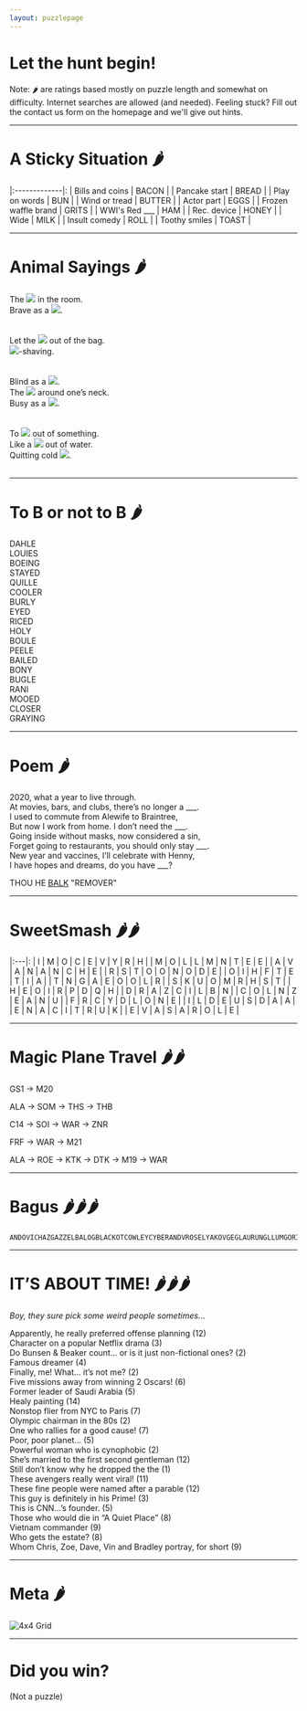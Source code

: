 ```yaml
---
layout: puzzlepage
---
```


#  Let the hunt begin!

Note: 🌶️ are ratings based mostly on puzzle length and somewhat on difficulty. 
Internet searches are allowed (and needed). Feeling stuck? Fill out the contact us form
on the homepage and we'll give out hints.

* * * 

# A Sticky Situation 🌶️

|:-------------|:
| Bills and coins |	BACON |
| Pancake start |	BREAD |
| Play on words |	BUN |
| Wind or tread |	BUTTER |
| Actor part | EGGS |
| Frozen waffle brand |	GRITS |
| WWI's Red ___ |	HAM |
| Rec. device |	HONEY |
| Wide |	MILK |
| Insult comedy |	ROLL |
| Toothy smiles |	TOAST |

* * * 

# Animal Sayings 🌶️

  <div class='joeri'>The <img src="{{site.baseurl}}/assets/images/animal01.jpg"> in the room.</div>
  <div class='joeri'>Brave as a <img src="{{site.baseurl}}/assets/images/animal02.jpg">.</div>
  
  <br>
  <br>

  <div class='joeri'>Let the <img src="{{site.baseurl}}/assets/images/animal03.jpg"> out of the bag.</div>
  <div class='joeri'><img src="{{site.baseurl}}/assets/images/animal04.jpg">-shaving.</div>

  <br>
  <br>

  <div class='joeri'>Blind as a <img src="{{site.baseurl}}/assets/images/animal05.jpg">.</div>
  <div class='joeri'>The <img src="{{site.baseurl}}/assets/images/animal06.jpg"> around one’s neck.</div>
  <div class='joeri'>Busy as a <img src="{{site.baseurl}}/assets/images/animal07.jpg">.</div>

  <br>
  <br>

  <div class='joeri'>To <img src="{{site.baseurl}}/assets/images/animal08.jpg"> out of something.</div>
  <div class='joeri'>Like a <img src="{{site.baseurl}}/assets/images/animal09.jpg"> out of water.</div>
  <div class='joeri'>Quitting cold <img src="{{site.baseurl}}/assets/images/animal10.jpg">.</div>
  
  <br>

* * * 

# To B or not to B 🌶️

<!-- Use >= two spaces at end of each line to force newline in markdown -->

DAHLE  
LOUIES  
BOEING  
STAYED  
QUILLE  
COOLER  
BURLY  
EYED  
RICED  
HOLY  
BOULE  
PEELE  
BAILED  
BONY  
BUGLE  
RANI  
MOOED  
CLOSER  
GRAYING  

* * *

# Poem  🌶️

2020, what a year to live through.  
At movies, bars, and clubs, there’s no longer a \_\_\_.  
I used to commute from Alewife to Braintree,  
But now I work from home. I don’t need the \_\_\_.   
Going inside without masks, now considered a sin,  
Forget going to restaurants, you should only stay \_\_\_.  
New year and vaccines, I’ll celebrate with Henny,  
I have hopes and dreams, do you have \_\_\_?  

THOU HE <u>BALK</u> "REMOVER"


* * *

# SweetSmash 🌶️🌶️


|:---|:
| I | M | O | C | E | V | Y | R | H |
| M | O | L | L | M | N | T | E | E |
| A | V | A | N | A | N | C | H | E |
| R | S | T | O | O | N | O | D | E |
| O | I | H | F | T | E | T | I | A |
| T | N | G | A | E | O | O | L | R |
| S | K | U | O | M | R | H | S | T |
| H | E | O | I | R | P | D | Q | H |
| D | R | A | Z | C | I | L | B | N |
| C | O | L | N | Z | E | A | N | U |
| F | R | C | Y | D | L | O | N | E |
| I | L | D | E | U | S | D | A | A |
| E | N | A | C | I | T | R | U | K |
| E | V | A | S | A | R | O | L | E |

* * *


<!--<div class='focusable' tabindex=0> </div> -->

# Magic Plane Travel 🌶️🌶️

GS1 → M20

ALA → SOM → THS → THB

C14 → SOI → WAR  → ZNR

FRF →  WAR → M21

ALA → ROE → KTK → DTK → M19 → WAR


* * * 

# Bagus 🌶️🌶️🌶️

```
ANDOVICHAZGAZZELBALOGBLACKOTCOWLEYCYBERANDVROSELYAKOVGEGLAURUNGLLUMGORIYIVELMIALUIFERLURZOBLINOCTROKPISTACOPOSVOICERAINRASILONRMOSSELOBSIBYSLIHEENSNOWFLAKWACHIEFWEDIGO
```

* * * 

# IT’S ABOUT TIME! 🌶️🌶️🌶️

_Boy, they sure pick some weird people sometimes..._

Apparently, he really preferred offense planning (12)  
Character on a popular Netflix drama (3)    
Do Bunsen & Beaker count... or is it just non-fictional ones? (2)   
Famous dreamer (4)  
Finally, me! What... it’s not me? (2)   
Five missions away from winning 2 Oscars! (6)   
Former leader of Saudi Arabia (5)   
Healy painting (14)     
Nonstop flier from NYC to Paris (7)     
Olympic chairman in the 80s (2)     
One who rallies for a good cause! (7)   
Poor, poor planet... (5)    
Powerful woman who is cynophobic (2)    
She’s married to the first second gentleman (12)    
Still don’t know why he dropped the the (1)   
These avengers really went viral! (11)  
These fine people were named after a parable (12)   
This guy is definitely in his Prime! (3)    
This is CNN...’s founder. (5)   
Those who would die in “A Quiet Place” (8)  
Vietnam commander (9)   
Who gets the estate? (8)    
Whom Chris, Zoe, Dave, Vin and Bradley portray, for short (9)   

* * * 
# Meta 🌶️

<img src="{{site.baseurl}}/assets/images/Grid.png" alt="4x4 Grid">

* * * 

# Did you win? 

(Not a puzzle)

<div id="check_meta_answer"></div>
